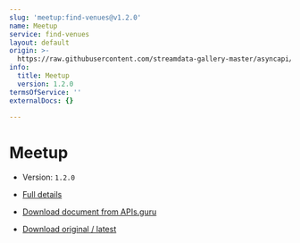 ```yaml
---
slug: 'meetup:find-venues@v1.2.0'
name: Meetup
service: find-venues
layout: default
origin: >-
  https://raw.githubusercontent.com/streamdata-gallery-master/asyncapi/master/_listings/meetup/meetup-find-venues-stream-async.md
info:
  title: Meetup
  version: 1.2.0
termsOfService: ''
externalDocs: {}

---
```

# Meetup

* Version: `1.2.0`
* [Full details](../html/meetup:find-venues@v1.2.0.html)






* [Download document from APIs.guru](https://raw.githubusercontent.com/APIs-guru/asyncapi-directory/master/docs/APIs/meetup%3Afind-venues%40v1.2.0.yaml)
* [Download original / latest](https://raw.githubusercontent.com/streamdata-gallery-master/asyncapi/master/_listings/meetup/meetup-find-venues-stream-async.md)

<script type="application/ld+json">
{
  "@context": "http://schema.org/",
  "@type": "WebAPI",

  "documentation": "",

  "name": "Meetup"
}
</script>
